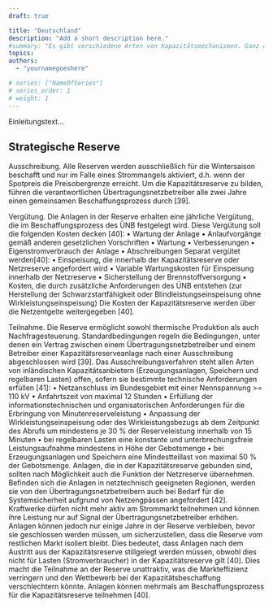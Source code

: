 ```yaml
---
draft: true

title: "Deutschland"
description: "Add a short description here."
#summary: "Es gibt verschiedene Arten von Kapazitätsmechanismen. Ganz allgemein kann man zwischen Gezielten und Marktweiten unterschieden werden in denen jeweils der Preis oder das Volumen der Kapazität festgelegt wird und sich der andere Faktor am Markt bildet. Dieser Abschnitt beinhaltet eine Übersicht über mögliche Kapazitätsmechanismen."
topics: 
authors:
  - "yournamegoeshere"

# series: ["NameOfSeries"]
# series_order: 1
# weight: 1
---
```

Einleitungstext...

## Strategische Reserve
Ausschreibung. Alle Reserven werden ausschließlich für die Wintersaison beschafft und nur im Falle eines Strommangels aktiviert, d.h. wenn der Spotpreis die Preisobergrenze erreicht. Um die Kapazitätsreserve zu bilden, führen die verantwortlichen Übertragungsnetzbetreiber alle zwei Jahre einen gemeinsamen Beschaffungsprozess durch [39]. 

Vergütung. Die Anlagen in der Reserve erhalten eine jährliche Vergütung, die im Beschaffungsprozess des ÜNB festgelegt wird. Diese Vergütung soll die folgenden Kosten decken [40]:
•	Wartung der Anlage
•	Anlaufvorgänge gemäß anderen gesetzlichen Vorschriften
•	Wartung
•	Verbesserungen
•	Eigenstromverbrauch der Anlage
•	Abschreibungen
Separat vergütet werden[40]:
•	Einspeisung, die innerhalb der Kapazitätsreserve oder Netzreserve angefordert wird
•	Variable Wartungskosten für Einspeisung innerhalb der Netzreserve
•	Sicherstellung der Brennstoffversorgung
•	Kosten, die durch zusätzliche Anforderungen des ÜNB entstehen (zur Herstellung der Schwarzstartfähigkeit oder Blindleistungseinspeisung ohne Wirkleistungseinspeisung)
Die Kosten der Kapazitätsreserve werden über die Netzentgelte weitergegeben [40].

Teilnahme. Die Reserve ermöglicht sowohl thermische Produktion als auch Nachfragesteuerung. Standardbedingungen regeln die Bedingungen, unter denen ein Vertrag zwischen einem Übertragungsnetzbetreiber und einem Betreiber einer Kapazitätsreserveanlage nach einer Ausschreibung abgeschlossen wird [39]. Das Ausschreibungsverfahren steht allen Arten von inländischen Kapazitätsanbietern (Erzeugungsanlagen, Speichern und regelbaren Lasten) offen, sofern sie bestimmte technische Anforderungen erfüllen [41]:
•	Netzanschluss im Bundesgebiet mit einer Nennspannung >= 110 kV
•	Anfahrtszeit von maximal 12 Stunden
•	Erfüllung der informationstechnischen und organisatorischen Anforderungen für die Erbringung von Minutenreserveleistung
•	Anpassung der Wirkleistungseinspeisung oder des Wirkleistungsbezugs ab dem Zeitpunkt des Abrufs um mindestens je 30 % der Reserveleistung innerhalb von 15 Minuten
•	bei regelbaren Lasten eine konstante und unterbrechungsfreie Leistungsaufnahme mindestens in Höhe der Gebotsmenge
•	bei Erzeugungsanlagen und Speichern eine Mindestteillast von maximal 50 % der Gebotsmenge.
Anlagen, die in der Kapazitätsreserve gebunden sind, sollten nach Möglichkeit auch die Funktion der Netzreserve übernehmen. Befinden sich die Anlagen in netztechnisch geeigneten Regionen, werden sie von den Übertragungsnetzbetreibern auch bei Bedarf für die Systemsicherheit aufgrund von Netzengpässen angefordert [42].
Kraftwerke dürfen nicht mehr aktiv am Strommarkt teilnehmen und können ihre Leistung nur auf Signal der Übertragungsnetzbetreiber erhöhen. Anlagen können jedoch nur einige Jahre in der Reserve verbleiben, bevor sie geschlossen werden müssen, um sicherzustellen, dass die Reserve vom restlichen Markt isoliert bleibt. Dies bedeutet, dass Anlagen nach dem Austritt aus der Kapazitätsreserve stillgelegt werden müssen, obwohl dies nicht für Lasten (Stromverbraucher) in der Kapazitätsreserve gilt [40]. Dies macht die Teilnahme an der Reserve unattraktiv, was die Markteffizienz verringern und den Wettbewerb bei der Kapazitätsbeschaffung verschlechtern könnte. Anlagen können mehrmals am Beschaffungsprozess für die Kapazitätsreserve teilnehmen [40]. 
